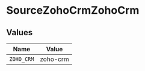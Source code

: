 # SourceZohoCrmZohoCrm


## Values

| Name       | Value      |
| ---------- | ---------- |
| `ZOHO_CRM` | zoho-crm   |